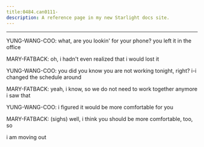```yaml
---
title:0484.can0111-
description: A reference page in my new Starlight docs site.
---
```

----- 
YUNG-WANG-COO: what, are you lookin' for your phone? 
 you left it in the office
 
MARY-FATBACK: oh, i hadn't even realized that i would lost it
 
YUNG-WANG-COO: you did
 you know you are not working tonight, right? 
 i-i changed the 
schedule around
 
MARY-FATBACK: yeah, i know, so we do not need to work together anymore
 i saw that


YUNG-WANG-COO: i figured it would be more comfortable for you
 
MARY-FATBACK: (sighs) well, i think you should be more comfortable, too, so


 i am 
moving out
 
